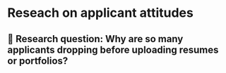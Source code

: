 # Reseach on applicant attitudes

## 🤔 Research question: Why are so many applicants dropping before uploading resumes or portfolios? 

